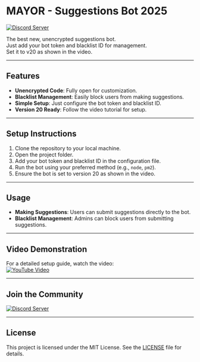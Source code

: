 # MAYOR - Suggestions Bot 2025

[![Discord Server](https://img.shields.io/discord/1324396250912784416?label=Join%20Discord&logo=discord&style=flat-square)](https://discord.gg/mayor)

The best new, unencrypted suggestions bot.  
Just add your bot token and blacklist ID for management.  
Set it to v20 as shown in the video.  

---

## Features

- **Unencrypted Code**: Fully open for customization.  
- **Blacklist Management**: Easily block users from making suggestions.  
- **Simple Setup**: Just configure the bot token and blacklist ID.  
- **Version 20 Ready**: Follow the video tutorial for setup.  

---

## Setup Instructions

1. Clone the repository to your local machine.  
2. Open the project folder.  
3. Add your bot token and blacklist ID in the configuration file.  
4. Run the bot using your preferred method (e.g., `node`, `pm2`).  
5. Ensure the bot is set to version 20 as shown in the video.  

---

## Usage

- **Making Suggestions**: Users can submit suggestions directly to the bot.  
- **Blacklist Management**: Admins can block users from submitting suggestions.  

---

## Video Demonstration

For a detailed setup guide, watch the video:  
[![YouTube Video](https://img.youtube.com/vi/ig_Wz-1E-E0/0.jpg)](https://youtu.be/ig_Wz-1E-E0?si=fl6vGiLppHlN6xQX)

---

## Join the Community

[![Discord Server](https://img.shields.io/discord/1324396250912784416?label=Join%20Discord&logo=discord&style=flat-square)](https://discord.gg/mayor)

---

## License

This project is licensed under the MIT License. See the [LICENSE](LICENSE) file for details.
